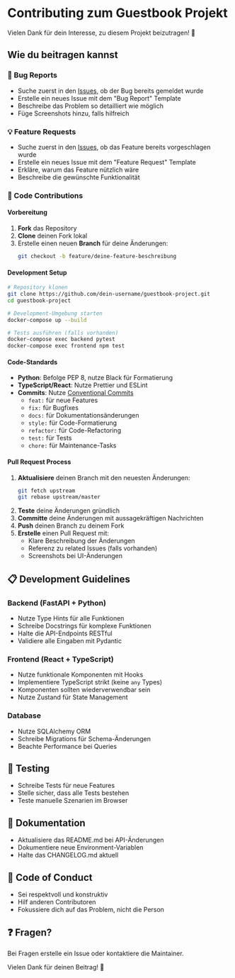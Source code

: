 # Contributing zum Guestbook Projekt

Vielen Dank für dein Interesse, zu diesem Projekt beizutragen! 🎉

## Wie du beitragen kannst

### 🐛 Bug Reports
- Suche zuerst in den [Issues](../../issues), ob der Bug bereits gemeldet wurde
- Erstelle ein neues Issue mit dem "Bug Report" Template
- Beschreibe das Problem so detailliert wie möglich
- Füge Screenshots hinzu, falls hilfreich

### 💡 Feature Requests
- Suche zuerst in den [Issues](../../issues), ob das Feature bereits vorgeschlagen wurde
- Erstelle ein neues Issue mit dem "Feature Request" Template
- Erkläre, warum das Feature nützlich wäre
- Beschreibe die gewünschte Funktionalität

### 🔧 Code Contributions

#### Vorbereitung
1. **Fork** das Repository
2. **Clone** deinen Fork lokal
3. Erstelle einen neuen **Branch** für deine Änderungen:
   ```bash
   git checkout -b feature/deine-feature-beschreibung
   ```

#### Development Setup
```bash
# Repository klonen
git clone https://github.com/dein-username/guestbook-project.git
cd guestbook-project

# Development-Umgebung starten
docker-compose up --build

# Tests ausführen (falls vorhanden)
docker-compose exec backend pytest
docker-compose exec frontend npm test
```

#### Code-Standards
- **Python**: Befolge PEP 8, nutze Black für Formatierung
- **TypeScript/React**: Nutze Prettier und ESLint
- **Commits**: Nutze [Conventional Commits](https://www.conventionalcommits.org/)
  - `feat:` für neue Features
  - `fix:` für Bugfixes
  - `docs:` für Dokumentationsänderungen
  - `style:` für Code-Formatierung
  - `refactor:` für Code-Refactoring
  - `test:` für Tests
  - `chore:` für Maintenance-Tasks

#### Pull Request Process
1. **Aktualisiere** deinen Branch mit den neuesten Änderungen:
   ```bash
   git fetch upstream
   git rebase upstream/master
   ```
2. **Teste** deine Änderungen gründlich
3. **Committe** deine Änderungen mit aussagekräftigen Nachrichten
4. **Push** deinen Branch zu deinem Fork
5. **Erstelle** einen Pull Request mit:
   - Klare Beschreibung der Änderungen
   - Referenz zu related Issues (falls vorhanden)
   - Screenshots bei UI-Änderungen

## 📋 Development Guidelines

### Backend (FastAPI + Python)
- Nutze Type Hints für alle Funktionen
- Schreibe Docstrings für komplexe Funktionen
- Halte die API-Endpoints RESTful
- Validiere alle Eingaben mit Pydantic

### Frontend (React + TypeScript)
- Nutze funktionale Komponenten mit Hooks
- Implementiere TypeScript strikt (keine `any` Types)
- Komponenten sollten wiederverwendbar sein
- Nutze Zustand für State Management

### Database
- Nutze SQLAlchemy ORM
- Schreibe Migrations für Schema-Änderungen
- Beachte Performance bei Queries

## 🧪 Testing
- Schreibe Tests für neue Features
- Stelle sicher, dass alle Tests bestehen
- Teste manuelle Szenarien im Browser

## 📝 Dokumentation
- Aktualisiere das README.md bei API-Änderungen
- Dokumentiere neue Environment-Variablen
- Halte das CHANGELOG.md aktuell

## 🤝 Code of Conduct
- Sei respektvoll und konstruktiv
- Hilf anderen Contributoren
- Fokussiere dich auf das Problem, nicht die Person

## ❓ Fragen?
Bei Fragen erstelle ein Issue oder kontaktiere die Maintainer.

Vielen Dank für deinen Beitrag! 🚀
